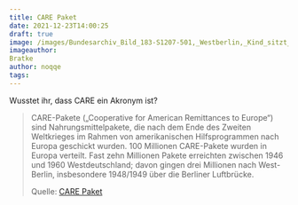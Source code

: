 ```yaml
---
title: CARE Paket
date: 2021-12-23T14:00:25
draft: true
image: /images/Bundesarchiv_Bild_183-S1207-501,_Westberlin,_Kind_sitzt_auf_Care-Paket.jpg
imageauthor:
Bratke
author: noqqe
tags:
---
```


Wusstet ihr, dass CARE ein Akronym ist?

> CARE-Pakete („Cooperative for American Remittances to Europe“) sind
> Nahrungsmittelpakete, die nach dem Ende des Zweiten Weltkrieges im Rahmen von
> amerikanischen Hilfsprogrammen nach Europa geschickt wurden. 100 Millionen
> CARE-Pakete wurden in Europa verteilt. Fast zehn Millionen Pakete erreichten
> zwischen 1946 und 1960 Westdeutschland; davon gingen drei Millionen nach West-
> Berlin, insbesondere 1948/1949 über die Berliner Luftbrücke.
>
> Quelle: [CARE Paket](https://de.wikipedia.org/wiki/CARE-Paket)
